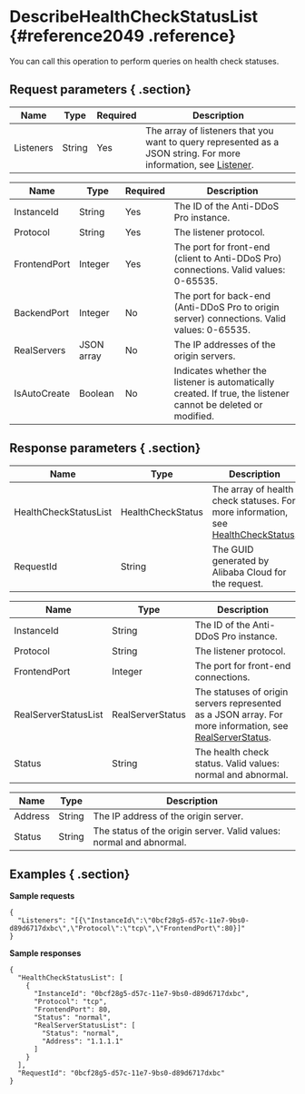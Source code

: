 # DescribeHealthCheckStatusList {#reference2049 .reference}

You can call this operation to perform queries on health check statuses.

## Request parameters { .section}

|Name|Type|Required|Description|
|----|----|--------|-----------|
|Listeners|String|Yes|The array of listeners that you want to query represented as a JSON string. For more information, see [Listener](#).|

|Name|Type|Required|Description|
|----|----|--------|-----------|
|InstanceId|String|Yes|The ID of the Anti-DDoS Pro instance.|
|Protocol|String|Yes|The listener protocol.|
|FrontendPort|Integer|Yes|The port for front-end \(client to Anti-DDoS Pro\) connections. Valid values: 0-65535.|
|BackendPort|Integer|No|The port for back-end \(Anti-DDoS Pro to origin server\) connections. Valid values: 0-65535.|
|RealServers|JSON array|No|The IP addresses of the origin servers.|
|IsAutoCreate|Boolean|No|Indicates whether the listener is automatically created. If true, the listener cannot be deleted or modified.|

## Response parameters { .section}

|Name|Type|Description|
|----|----|-----------|
|HealthCheckStatusList|HealthCheckStatus|The array of health check statuses. For more information, see [HealthCheckStatus](#).|
|RequestId|String|The GUID generated by Alibaba Cloud for the request.|

|Name|Type|Description|
|----|----|-----------|
|InstanceId|String|The ID of the Anti-DDoS Pro instance.|
|Protocol|String|The listener protocol.|
|FrontendPort|Integer|The port for front-end connections.|
|RealServerStatusList|RealServerStatus|The statuses of origin servers represented as a JSON array. For more information, see [RealServerStatus](#).|
|Status|String|The health check status. Valid values: normal and abnormal.|

|Name|Type|Description|
|----|----|-----------|
|Address|String|The IP address of the origin server.|
|Status|String|The status of the origin server. Valid values: normal and abnormal.|

## Examples { .section}

**Sample requests**

```
{
  "Listeners": "[{\"InstanceId\":\"0bcf28g5-d57c-11e7-9bs0-d89d6717dxbc\",\"Protocol\":\"tcp\",\"FrontendPort\":80}]"
}

```

**Sample responses**

```
{
  "HealthCheckStatusList": [
    {
      "InstanceId": "0bcf28g5-d57c-11e7-9bs0-d89d6717dxbc",
      "Protocol": "tcp",
      "FrontendPort": 80,
	  "Status": "normal",
	  "RealServerStatusList": [
        "Status": "normal",
        "Address": "1.1.1.1"
      ]
    }
  ],
  "RequestId": "0bcf28g5-d57c-11e7-9bs0-d89d6717dxbc"
}

```

